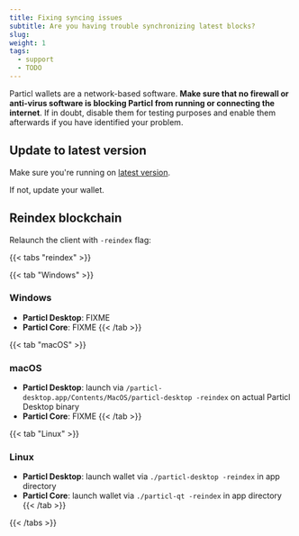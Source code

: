 ```yaml
---
title: Fixing syncing issues
subtitle: Are you having trouble synchronizing latest blocks? 
slug:
weight: 1
tags:
  - support
  - TODO
---
```


Particl wallets are a network-based software. **Make sure that no firewall or anti-virus software is blocking Particl from running or connecting the internet**. If in doubt, disable them for testing purposes and enable them afterwards if you have identified your problem.

## Update to latest version

Make sure you're running on [latest version](https://particl.io/downloads).

If not, update your wallet.

## Reindex blockchain

Relaunch the client with `-reindex` flag:

{{< tabs "reindex" >}}

{{< tab "Windows" >}}
### Windows

- **Particl Desktop**: FIXME
- **Particl Core**: FIXME
{{< /tab >}}

{{< tab "macOS" >}}
### macOS

- **Particl Desktop**: launch via `/particl-desktop.app/Contents/MacOS/particl-desktop -reindex` on actual Particl Desktop binary
- **Particl Core**: FIXME
{{< /tab >}}

{{< tab "Linux" >}}
### Linux

- **Particl Desktop**: launch wallet via `./particl-desktop -reindex` in app directory
- **Particl Core**: launch wallet via `./particl-qt -reindex` in app directory
{{< /tab >}}

{{< /tabs >}}
